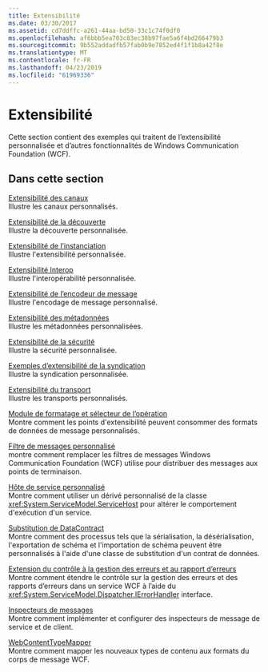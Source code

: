 ```yaml
---
title: Extensibilité
ms.date: 03/30/2017
ms.assetid: cd7ddffc-a261-44aa-bd50-33c1c74f0df0
ms.openlocfilehash: af6bbb5ea703c83ec38b97fae5a6f4bd266479b3
ms.sourcegitcommit: 9b552addadfb57fab0b9e7852ed4f1f1b8a42f8e
ms.translationtype: MT
ms.contentlocale: fr-FR
ms.lasthandoff: 04/23/2019
ms.locfileid: "61969336"
---
```

# <a name="extensibility"></a>Extensibilité
Cette section contient des exemples qui traitent de l’extensibilité personnalisée et d’autres fonctionnalités de Windows Communication Foundation (WCF).  
  
## <a name="in-this-section"></a>Dans cette section  
 [Extensibilité des canaux](../../../../docs/framework/wcf/samples/channels-extensibility.md)  
 Illustre les canaux personnalisés.  
  
 [Extensibilité de la découverte](../../../../docs/framework/wcf/samples/discovery-extensibility.md)  
 Illustre la découverte personnalisée.  
  
 [Extensibilité de l’instanciation](../../../../docs/framework/wcf/samples/instancing-extensibility.md)  
 Illustre l'extensibilité personnalisée.  
  
 [Extensibilité Interop](../../../../docs/framework/wcf/samples/interop-extensibility.md)  
 Illustre l'interopérabilité personnalisée.  
  
 [Extensibilité de l’encodeur de message](../../../../docs/framework/wcf/samples/message-encoder-extensibility.md)  
 Illustre l'encodage de message personnalisé.  
  
 [Extensibilité des métadonnées](../../../../docs/framework/wcf/samples/metadata-extensibility.md)  
 Illustre les métadonnées personnalisées.  
  
 [Extensibilité de la sécurité](../../../../docs/framework/wcf/samples/security-extensibility.md)  
 Illustre la sécurité personnalisée.  
  
 [Exemples d’extensibilité de la syndication](../../../../docs/framework/wcf/samples/syndication-extensibility-samples.md)  
 Illustre la syndication personnalisée.  
  
 [Extensibilité du transport](../../../../docs/framework/wcf/samples/transport-extensibility.md)  
 Illustre les transports personnalisés.
  
 [Module de formatage et sélecteur de l’opération](../../../../docs/framework/wcf/samples/operation-formatter-and-operation-selector.md)  
 Montre comment les points d'extensibilité peuvent consommer des formats de données de message personnalisés.  
  
 [Filtre de messages personnalisé](../../../../docs/framework/wcf/samples/custom-message-filter.md)  
 montre comment remplacer les filtres de messages Windows Communication Foundation (WCF) utilise pour distribuer des messages aux points de terminaison.  
  
 [Hôte de service personnalisé](../../../../docs/framework/wcf/samples/custom-service-host.md)  
 Montre comment utiliser un dérivé personnalisé de la classe <xref:System.ServiceModel.ServiceHost> pour altérer le comportement d'exécution d'un service.  
  
 [Substitution de DataContract](../../../../docs/framework/wcf/samples/datacontract-surrogate.md)  
 Montre comment des processus tels que la sérialisation, la désérialisation, l'exportation de schéma et l'importation de schéma peuvent être personnalisés à l'aide d'une classe de substitution d'un contrat de données.  
  
 [Extension du contrôle à la gestion des erreurs et au rapport d’erreurs](../../../../docs/framework/wcf/samples/extending-control-over-error-handling-and-reporting.md)  
 Montre comment étendre le contrôle sur la gestion des erreurs et des rapports d’erreurs dans un service WCF à l’aide du <xref:System.ServiceModel.Dispatcher.IErrorHandler> interface.  
  
 [Inspecteurs de messages](../../../../docs/framework/wcf/samples/message-inspectors.md)  
 Montre comment implémenter et configurer des inspecteurs de message de service et de client.  
  
 [WebContentTypeMapper](../../../../docs/framework/wcf/samples/webcontenttypemapper-sample.md)  
 Montre comment mapper les nouveaux types de contenu aux formats du corps de message WCF.
